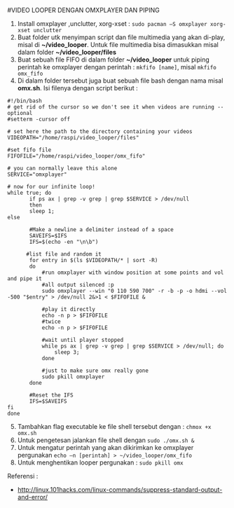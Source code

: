 #VIDEO LOOPER DENGAN OMXPLAYER DAN PIPING
1.	Install omxplayer ,unclutter, xorg-xset : `sudo pacman –S omxplayer xorg-xset unclutter`
2.	Buat folder utk menyimpan script dan file multimedia yang akan di-play, misal di **~/video_looper**. Untuk file multimedia bisa dimasukkan misal dalam folder **~/video_looper/files**
3.	Buat sebuah file FIFO di dalam folder **~/video_looper** untuk piping perintah ke omxplayer dengan perintah : `mkfifo [name]`, misal `mkfifo omx_fifo`
4.	Di dalam folder tersebut juga buat sebuah file bash dengan nama misal **omx.sh**. Isi filenya dengan script berikut :
 ```
 #!/bin/bash
 # get rid of the cursor so we don't see it when videos are running -- optional
 #setterm -cursor off

 # set here the path to the directory containing your videos
 VIDEOPATH="/home/raspi/video_looper/files" 

 #set fifo file
 FIFOFILE="/home/raspi/video_looper/omx_fifo"

 # you can normally leave this alone
 SERVICE="omxplayer"

 # now for our infinite loop!
 while true; do
        if ps ax | grep -v grep | grep $SERVICE > /dev/null
        then
        sleep 1;
 else

        #Make a newline a delimiter instead of a space
		SAVEIFS=$IFS
		IFS=$(echo -en "\n\b")

	   #list file and random it
        for entry in $(ls $VIDEOPATH/* | sort -R)
        do
			#run omxplayer with window position at some points and vol and pipe it
			#all output silenced :p
			sudo omxplayer --win "0 110 590 700" -r -b -p -o hdmi --vol -500 "$entry" > /dev/null 2&>1 < $FIFOFILE &
                
            #play it directly
			echo -n p > $FIFOFILE
			#twice
			echo -n p > $FIFOFILE
			
			#wait until player stopped
			while ps ax | grep -v grep | grep $SERVICE > /dev/null; do
				sleep 3;
			done

			#just to make sure omx really gone
			sudo pkill omxplayer
        done
        
        #Reset the IFS
		IFS=$SAVEIFS
 fi
 done
 ```

5.	Tambahkan flag executable ke file shell tersebut dengan : `chmox +x omx.sh`
6.	Untuk pengetesan jalankan file shell dengan `sudo ./omx.sh &`
7.	Untuk mengatur perintah yang akan dikirimkan ke omxplayer pergunakan `echo –n [perintah] > ~/video_looper/omx_fifo`
8.	Untuk menghentikan looper pergunakan : `sudo pkill omx`

Referensi :
- http://linux.101hacks.com/linux-commands/suppress-standard-output-and-error/
